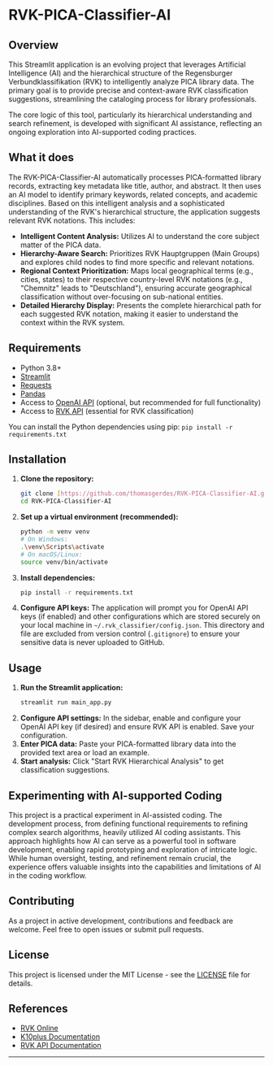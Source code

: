 # RVK-PICA-Classifier-AI

## Overview

This Streamlit application is an evolving project that leverages Artificial Intelligence (AI) and the hierarchical structure of the Regensburger Verbundklassifikation (RVK) to intelligently analyze PICA library data. The primary goal is to provide precise and context-aware RVK classification suggestions, streamlining the cataloging process for library professionals.

The core logic of this tool, particularly its hierarchical understanding and search refinement, is developed with significant AI assistance, reflecting an ongoing exploration into AI-supported coding practices.

## What it does

The RVK-PICA-Classifier-AI automatically processes PICA-formatted library records, extracting key metadata like title, author, and abstract. It then uses an AI model to identify primary keywords, related concepts, and academic disciplines. Based on this intelligent analysis and a sophisticated understanding of the RVK's hierarchical structure, the application suggests relevant RVK notations. This includes:

* **Intelligent Content Analysis:** Utilizes AI to understand the core subject matter of the PICA data.
* **Hierarchy-Aware Search:** Prioritizes RVK Hauptgruppen (Main Groups) and explores child nodes to find more specific and relevant notations.
* **Regional Context Prioritization:** Maps local geographical terms (e.g., cities, states) to their respective country-level RVK notations (e.g., "Chemnitz" leads to "Deutschland"), ensuring accurate geographical classification without over-focusing on sub-national entities.
* **Detailed Hierarchy Display:** Presents the complete hierarchical path for each suggested RVK notation, making it easier to understand the context within the RVK system.

## Requirements

* Python 3.8+
* [Streamlit](https://streamlit.io/)
* [Requests](https://pypi.org/project/requests/)
* [Pandas](https://pandas.pydata.org/)
* Access to [OpenAI API](https://openai.com/api/) (optional, but recommended for full functionality)
* Access to [RVK API](https://rvk.uni-regensburg.de/api/) (essential for RVK classification)

You can install the Python dependencies using pip:
`pip install -r requirements.txt`

## Installation

1.  **Clone the repository:**
    ```bash
    git clone [https://github.com/thomasgerdes/RVK-PICA-Classifier-AI.git](https://github.com/thomasgerdes/RVK-PICA-Classifier-AI.git)
    cd RVK-PICA-Classifier-AI
    ```
2.  **Set up a virtual environment (recommended):**
    ```bash
    python -m venv venv
    # On Windows:
    .\venv\Scripts\activate
    # On macOS/Linux:
    source venv/bin/activate
    ```
3.  **Install dependencies:**
    ```bash
    pip install -r requirements.txt
    ```
4.  **Configure API keys:**
    The application will prompt you for OpenAI API keys (if enabled) and other configurations which are stored securely on your local machine in `~/.rvk_classifier/config.json`. This directory and file are excluded from version control (`.gitignore`) to ensure your sensitive data is never uploaded to GitHub.

## Usage

1.  **Run the Streamlit application:**
    ```bash
    streamlit run main_app.py
    ```
2.  **Configure API settings:** In the sidebar, enable and configure your OpenAI API key (if desired) and ensure RVK API is enabled. Save your configuration.
3.  **Enter PICA data:** Paste your PICA-formatted library data into the provided text area or load an example.
4.  **Start analysis:** Click "Start RVK Hierarchical Analysis" to get classification suggestions.

## Experimenting with AI-supported Coding

This project is a practical experiment in AI-assisted coding. The development process, from defining functional requirements to refining complex search algorithms, heavily utilized AI coding assistants. This approach highlights how AI can serve as a powerful tool in software development, enabling rapid prototyping and exploration of intricate logic. While human oversight, testing, and refinement remain crucial, the experience offers valuable insights into the capabilities and limitations of AI in the coding workflow.

## Contributing

As a project in active development, contributions and feedback are welcome. Feel free to open issues or submit pull requests.

## License

This project is licensed under the MIT License - see the [LICENSE](LICENSE) file for details.

## References

* [RVK Online](https://rvk.uni-regensburg.de/)
* [K10plus Documentation](https://format.k10plus.de/)
* [RVK API Documentation](https://rvk.uni-regensburg.de/api/)

---
````
